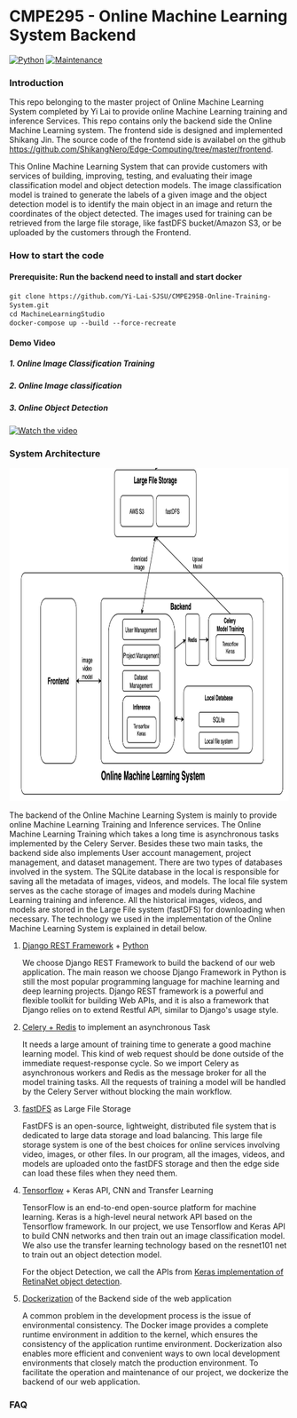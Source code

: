 # CMPE295 - Online Machine Learning System Backend

[![Python](https://img.shields.io/pypi/pyversions/tensorflow.svg?style=plastic)](https://badge.fury.io/py/tensorflow)
[![Maintenance](https://img.shields.io/badge/Maintained%3F-yes-green.svg)](https://GitHub.com/Naereen/StrapDown.js/graphs/commit-activity)

### Introduction
This repo belonging to the master project of Online Machine Learning System completed by Yi Lai to provide online Machine Learning training and inference Services.
This repo contains only the backend side the Online Machine Learning system. The frontend side is designed and implemented Shikang Jin. The source code of the frontend side is availabel on the github https://github.com/ShikangNero/Edge-Computing/tree/master/frontend. 

This Online Machine Learning System that can provide customers with services of building, improving, testing, and evaluating their image classification model and object detection models. The image classification model is trained to generate the labels of a given image and the object detection model is to identify the main object in an image and return the coordinates of the object detected.  The images used for training can be retrieved from the large file storage, like fastDFS bucket/Amazon S3, or be uploaded by the customers through the Frontend.

### How to start the code
#### Prerequisite: Run the backend need to install and start docker 
```
git clone https://github.com/Yi-Lai-SJSU/CMPE295B-Online-Training-System.git
cd MachineLearningStudio
docker-compose up --build --force-recreate
```

#### Demo Video
##### 1. Online Image Classification Training
##### 2. Online Image classification 
##### 3. Online Object Detection
[![Watch the video](https://img.youtube.com/vi/8ZqswtNSvWg/hqdefault.jpg)](https://youtu.be/8ZqswtNSvWg)


### System Architecture
<img width="1000" height="600" src="https://github.com/Yi-Lai-SJSU/CMPE295B-Online-Training-System/blob/master/media/overall-architecure.png"/><div>

The backend of the Online Machine Learning System is mainly to provide online Machine Learning Training and Inference services. The Online Machine Learning Training which takes a long time is asynchronous tasks implemented by the Celery Server. Besides these two main tasks, the backend side also implements User account management, project management, and dataset management. There are two types of databases involved in the system.  The SQLite database in the local is responsible for saving all the metadata of images, videos, and models. The local file system serves as the cache storage of images and models during Machine Learning training and inference. All the historical images, videos, and models are stored in the Large File system (fastDFS) for downloading when necessary.  The technology we used in the implementation of the Online Machine Learning System is explained in detail below.

1.  [Django REST Framework](https://www.django-rest-framework.org/) + [Python](https://www.python.org/downloads/release/python-360/)

    We choose Django REST Framework to build the backend of our web application. The main reason we choose Django Framework in Python is still the most popular programming language for machine learning and deep learning projects. Django REST framework is a powerful and flexible toolkit for building Web APIs, and it is also a framework that Django relies on to extend Restful API, similar to Django's usage style.

2. [Celery + Redis](https://docs.celeryproject.org/en/stable/getting-started/brokers/redis.html) to implement an asynchronous Task

    It needs a large amount of training time to generate a good machine learning model. This kind of web request should be done outside of the immediate request-response cycle. So we import Celery as asynchronous workers and Redis as the message broker for all the model training tasks. All the requests of training a model will be handled by the Celery Server without blocking the main workflow.

3. [fastDFS](https://github.com/happyfish100/fastdfs) as Large File Storage

    FastDFS is an open-source, lightweight, distributed file system that is dedicated to large data storage and load balancing. This large file storage system is one of the best choices for online services involving video, images, or other files. In our program, all the images, videos, and models are uploaded onto the fastDFS storage and then the edge side can load these files when they need them.

4. [Tensorflow](https://www.tensorflow.org/) + Keras API, CNN and Transfer Learning

    TensorFlow is an end-to-end open-source platform for machine learning. Keras is a high-level neural network API based on the Tensorflow framework. In our project, we use Tensorflow and Keras API to build CNN networks and then train out an image classification model. We also use the transfer learning technology based on the resnet101 net to train out an object detection model. 
    
    For the object Detection, we call the APIs from [Keras implementation of RetinaNet object detection](https://github.com/fizyr/keras-retinanet).
    
5. [Dockerization](https://docs.docker.com/compose/django/) of the Backend side of the web application

    A common problem in the development process is the issue of environmental consistency. The Docker image provides a complete runtime environment in addition to the kernel, which ensures the consistency of the application runtime environment. Dockerization also enables more efficient and convenient ways to own local development environments that closely match the production environment. To facilitate the operation and maintenance of our project, we dockerize the backend of our web application.

### FAQ

